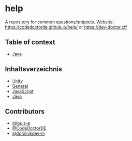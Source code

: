 # help
A repository for common questions/snippets.
Website: <https://codedoctorde.github.io/help/> or <https://dev-doctor.cf/>

## Table of context

* [Java](./java)

## Inhaltsverzeichnis

* [Unity](./unity)
* [General](./general)
* [JavaScript](./js)
* [Java](./java)

## Contributors

* [@louis-e](https://github.com/louis-e)
* [@CodeDoctorDE](https://github.com/CodeDoctorDE)
* [@dominikdev-m](https://github.com/dominikdev-m)

